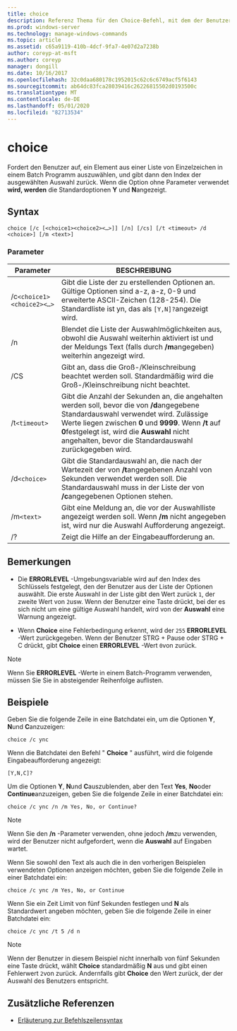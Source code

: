 ```yaml
---
title: choice
description: Referenz Thema für den Choice-Befehl, mit dem der Benutzer aufgefordert wird, ein Element aus einer Liste von Einzelzeichen in einem Batch Programm auszuwählen, und dann den Index der ausgewählten Auswahl zurückgibt.
ms.prod: windows-server
ms.technology: manage-windows-commands
ms.topic: article
ms.assetid: c65a9119-410b-4dcf-9fa7-4e07d2a7238b
author: coreyp-at-msft
ms.author: coreyp
manager: dongill
ms.date: 10/16/2017
ms.openlocfilehash: 32c0daa680178c1952015c62c6c6749acf5f6143
ms.sourcegitcommit: ab64dc83fca28039416c26226815502d0193500c
ms.translationtype: MT
ms.contentlocale: de-DE
ms.lasthandoff: 05/01/2020
ms.locfileid: "82713534"
---
```

# <a name="choice"></a>choice

Fordert den Benutzer auf, ein Element aus einer Liste von Einzelzeichen in einem Batch Programm auszuwählen, und gibt dann den Index der ausgewählten Auswahl zurück. Wenn die Option ohne Parameter verwendet **wird, werden** die Standardoptionen **Y** und **N**angezeigt.

## <a name="syntax"></a>Syntax

```
choice [/c [<choice1><choice2><…>]] [/n] [/cs] [/t <timeout> /d <choice>] [/m <text>]
```

### <a name="parameters"></a>Parameter

| Parameter | BESCHREIBUNG |
| --------- | ----------- |
| /c`<choice1><choice2><…>` | Gibt die Liste der zu erstellenden Optionen an. Gültige Optionen sind a-z, a-z, 0-9 und erweiterte ASCII-Zeichen (128-254). Die Standardliste ist yn, das als `[Y,N]?`angezeigt wird. |
| /n | Blendet die Liste der Auswahlmöglichkeiten aus, obwohl die Auswahl weiterhin aktiviert ist und der Meldungs Text (falls durch **/m**angegeben) weiterhin angezeigt wird. |
| /CS | Gibt an, dass die Groß-/Kleinschreibung beachtet werden soll. Standardmäßig wird die Groß-/Kleinschreibung nicht beachtet. |
| /t`<timeout>` | Gibt die Anzahl der Sekunden an, die angehalten werden soll, bevor die von **/d**angegebene Standardauswahl verwendet wird. Zulässige Werte liegen zwischen **0** und **9999**. Wenn **/t** auf **0**festgelegt ist, wird die **Auswahl** nicht angehalten, bevor die Standardauswahl zurückgegeben wird. |
| /d`<choice>` | Gibt die Standardauswahl an, die nach der Wartezeit der von **/t**angegebenen Anzahl von Sekunden verwendet werden soll. Die Standardauswahl muss in der Liste der von **/c**angegebenen Optionen stehen. |
| /m`<text>` | Gibt eine Meldung an, die vor der Auswahlliste angezeigt werden soll. Wenn **/m** nicht angegeben ist, wird nur die Auswahl Aufforderung angezeigt. |
| /? | Zeigt die Hilfe an der Eingabeaufforderung an. |

## <a name="remarks"></a>Bemerkungen

- Die **ERRORLEVEL** -Umgebungsvariable wird auf den Index des Schlüssels festgelegt, den der Benutzer aus der Liste der Optionen auswählt. Die erste Auswahl in der Liste gibt den Wert zurück `1`, der zweite Wert von `2`usw. Wenn der Benutzer eine Taste drückt, bei der es sich nicht um eine gültige Auswahl handelt, wird von der **Auswahl** eine Warnung angezeigt. 

- Wenn **Choice** eine Fehlerbedingung erkennt, wird der `255` **ERRORLEVEL** -Wert zurückgegeben. Wenn der Benutzer STRG + Pause oder STRG + C drückt, gibt **Choice** einen **ERRORLEVEL** -Wert `0`von zurück.

> [!NOTE]
> Wenn Sie **ERRORLEVEL** -Werte in einem Batch-Programm verwenden, müssen Sie Sie in absteigender Reihenfolge auflisten.

## <a name="examples"></a>Beispiele

Geben Sie die folgende Zeile in eine Batchdatei ein, um die Optionen **Y**, **N**und **C**anzuzeigen:

```
choice /c ync
```

Wenn die Batchdatei den Befehl " **Choice** " ausführt, wird die folgende Eingabeaufforderung angezeigt:

```
[Y,N,C]?
```

Um die Optionen **Y**, **N**und **C**auszublenden, aber den Text **Yes**, **No**oder **Continue**anzuzeigen, geben Sie die folgende Zeile in einer Batchdatei ein:

```
choice /c ync /n /m Yes, No, or Continue?
```

> [!NOTE]
> Wenn Sie den **/n** -Parameter verwenden, ohne jedoch **/m**zu verwenden, wird der Benutzer nicht aufgefordert, wenn die **Auswahl** auf Eingaben wartet.

Wenn Sie sowohl den Text als auch die in den vorherigen Beispielen verwendeten Optionen anzeigen möchten, geben Sie die folgende Zeile in einer Batchdatei ein:

```
choice /c ync /m Yes, No, or Continue
```

Wenn Sie ein Zeit Limit von fünf Sekunden festlegen und **N** als Standardwert angeben möchten, geben Sie die folgende Zeile in einer Batchdatei ein:

```
choice /c ync /t 5 /d n
```

> [!NOTE]
> Wenn der Benutzer in diesem Beispiel nicht innerhalb von fünf Sekunden eine Taste drückt, wählt **Choice** standardmäßig **N** aus und gibt einen Fehlerwert `2`von zurück. Andernfalls gibt **Choice** den Wert zurück, der der Auswahl des Benutzers entspricht.

## <a name="additional-references"></a>Zusätzliche Referenzen

- [Erläuterung zur Befehlszeilensyntax](command-line-syntax-key.md)
